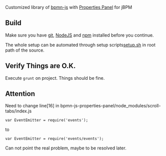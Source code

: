 Customized library of [bpmn-js](http://github.com/bpmn-io/bpmn-js) with [Properties Panel](https://github.com/bpmn-io/bpmn-js-properties-panel) for jBPM

## Build

Make sure you have [git](http://git-scm.com/), [NodeJS](http://nodejs.org) and [npm](https://www.npmjs.org/doc/cli/npm.html) installed before you continue.

The whole setup can be automated through setup scripts[setup.sh](https://github.com/bmitc/soupe-bpmn-js/blob/master/setup.sh) in root path of the source.

## Verify Things are O.K.

Execute `grunt` on project. Things should be fine.

## Attention
Need to change line[16] in bpmn-js-properties-panel/node_modules/scroll-tabs/index.js
```
var EventEmitter = require('events');
```
to
```
var EventEmitter = require('events/events');
```

Can not point the real problem, maybe to be resolved later.
